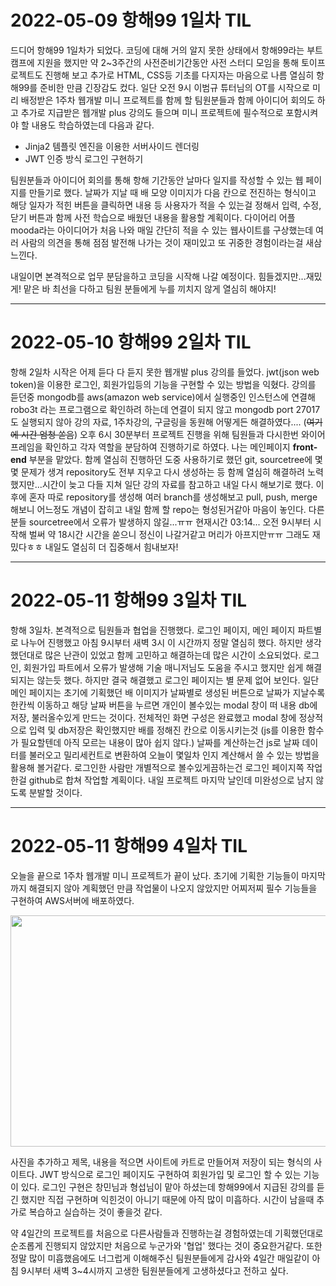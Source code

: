 # 2022-05-09 항해99 1일차 TIL

드디어 항해99 1일차가 되었다.
코딩에 대해 거의 알지 못한 상태에서 항해99라는 부트캠프에 지원을 했지만 약 2~3주간의 사전준비기간동안 사전 스터디 모임을 통해 토이프로젝트도 진행해 보고 추가로 HTML, CSS등 기초를 다지자는 마음으로 나름 열심히 항해99를 준비한 만큼 긴장감도 컸다.
일단 오전 9시 이범규 튜터님의 OT를 시작으로 미리 배정받은 1주차 웹개발 미니 프로젝트를 함께 할 팀원분들과 함께 아이디어 회의도 하고 추가로 지급받은 웹개발 plus 강의도 들으며 미니 프로젝트에 필수적으로 포함시켜야 할 내용도 학습하였는데 다음과 같다.

* Jinja2 템플릿 엔진을 이용한 서버사이드 렌더링
* JWT 인증 방식 로그인 구현하기

팀원분들과 아이디어 회의를 통해 항해 기간동안 날마다 일지를 작성할 수 있는 웹 페이지를 만들기로 했다. 날짜가 지날 때 배 모양 이미지가 다음 칸으로 전진하는 형식이고 해당 일자가 적힌 버튼을 클릭하면 내용 등 사용자가 적을 수 있는걸 정해서 입력, 수정, 닫기 버튼과 함께 사전 학습으로 배웠던 내용을 활용할 계획이다. 다이어리 어플 mooda라는 아이디어가 처음 나와 매일 간단히 적을 수 있는 웹사이트를 구상했는데 여러 사람의 의견을 통해 점점 발전해 나가는 것이 재미있고 또 귀중한 경험이라는걸 새삼 느낀다.

내일이면 본격적으로 업무 분담을하고 코딩을 시작해 나갈 예정이다. 힘들겠지만...재밌게! 맡은 바 최선을 다하고 팀원 분들에게 누를 끼치지 않게 열심히 해야지!

--------------------------

# 2022-05-10 항해99 2일차 TIL

항해 2일차 시작은 어제 듣다 다 듣지 못한 웹개발 plus 강의를 들었다.
jwt(json web token)을 이용한 로그인, 회원가입등의 기능을 구현할 수 있는 방법을 익혔다.
강의를 듣던중 mongodb를 aws(amazon web service)에서 실행중인 인스턴스에 연결해 robo3t 라는 프로그램으로 확인하려 하는데
연결이 되지 않고 mongodb port 27017도 실행되지 않아 강의 자료, 1주차강의, 구글링을 동원해 어떻게든 해결하였다.... (~~여기에 시간 엄청 쏟음~~)
오후 6시 30분부터 프로젝트 진행을 위해 팀원들과 다시한번 와이어 프레임을 확인하고 각자 역할을 분담하여 진행하기로 하였다. 나는 메인페이지 **front-end** 부분을 맡았다.
함께 열심히 진행하던 도중 사용하기로 했던 git, sourcetree에 몇몇 문제가 생겨 repository도 전부 지우고 다시 생성하는 등 함께 열심히 해결하려 노력했지만...시간이 늦고 다들 지쳐
일단 강의 자료를 참고하고 내일 다시 해보기로 했다. 이후에 혼자 따로 repository를 생성해 여러 branch를 생성해보고 pull, push, merge 해보니 어느정도 개념이 잡히고 내일 함께 할
repo는 형성된거같아 마음이 놓인다. 다른 분들 sourcetree에서 오류가 발생하지 않길...ㅠㅠ
현재시간 03:14... 오전 9시부터 시작해 벌써 약 18시간 시간을 쏟으니 정신이 나갈거같고 머리가 아프지만ㅠㅠ 그래도 재밌다ㅎㅎ 내일도 열심히 더 집중해서 힘내보자!

--------------------------

# 2022-05-11 항해99 3일차 TIL

항해 3일차. 본격적으로 팀원들과 협업을 진행했다. 로그인 페이지, 메인 페이지 파트별로 나누어 진행했고 아침 9시부터 새벽 3시 이 시간까지 정말 열심히 했다.
하지만 생각했던대로 많은 난관이 있었고 함께 고민하고 해결하는데 많은 시간이 소요되었다.
로그인, 회원가입 파트에서 오류가 발생해 기술 매니저님도 도움을 주시고 했지만 쉽게 해결되지는 않는듯 했다. 하지만 결국 해결했고 로그인 페이지는 별 문제 없어 보인다.
일단 메인 페이지는 초기에 기획했던 배 이미지가 날짜별로 생성된 버튼으로 날짜가 지날수록 한칸씩 이동하고 해당 날짜 버튼을 누르면 개인이 볼수있는 modal 창이 떠 내용 db에 저장, 불러올수있게 만드는 것이다. 전체적인 화면 구성은 완료했고 modal 창에 정상적으로 입력 및 db저장은 확인했지만 배를 정해진 칸으로 이동시키는것 (js를 이용한 함수가 필요할텐데 아직 모르는 내용이 많아 쉽지 않다.) 날짜를 계산하는건 js로 날짜 데이터를 불러오고 밀리세컨트로 변환하여 오늘이 몇일차 인지 계산해서 쓸 수 있는 방법을 활용해 볼거같다. 로그인한 사람만 개별적으로 볼수있게끔하는건 로그인 페이지쪽 작업한걸 github로 합쳐 작업할 계획이다. 내일 프로젝트 마지막 날인데 미완성으로 남지 않도록 분발할 것이다.

-----------------------------

# 2022-05-11 항해99 4일차 TIL

오늘을 끝으로 1주차 웹개발 미니 프로젝트가 끝이 났다.
초기에 기획한 기능들이 마지막까지 해결되지 않아 계획했던 만큼 작업물이 나오지 않았지만 어찌저찌 필수 기능들을 구현하여 AWS서버에 배포하였다.

<img src="https://user-images.githubusercontent.com/79163045/168097468-35e7df48-03e8-4fa3-b947-0e335dfe3249.png" width="700" height="370">

사진을 추가하고 제목, 내용을 적으면 사이트에 카트로 만들어져 저장이 되는 형식의 사이트다.
JWT 방식으로 로그인 페이지도 구현하여 회원가입 및 로그인 할 수 있는 기능이 있다.
로그인 구현은 창민님과 형섭님이 맡아 하셨는데 항해99에서 지급된 강의를 듣긴 했지만 직접 구현하며 익힌것이 아니기 때문에 아직 많이 미흡하다.
시간이 남을때 추가로 복습하고 실습하는 것이 좋을것 같다.

약 4일간의 프로젝트를 처음으로 다른사람들과 진행하는걸 경험하였는데
기획했던대로 순조롭게 진행되지 않았지만 처음으로 누군가와 '협업' 했다는 것이 중요한거같다. 
또한 정말 많이 미흡했음에도 너그럽게 이해해주신 팀원분들에게 감사와 4일간 매일같이 아침 9시부터 새벽 3~4시까지 고생한 팀원분들에게 고생하셨다고 전하고 싶다.
